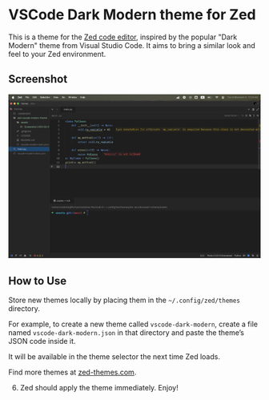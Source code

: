 # VSCode Dark Modern theme for Zed

This is a theme for the [Zed code editor](https://zed.dev/), inspired by the popular "Dark Modern" theme from Visual Studio Code. It aims to bring a similar look and feel to your Zed environment.

## Screenshot


![Screenshot of VSCode Dark Modern Zed Theme](./assets/screenshot.png)


## How to Use

Store new themes locally by placing them in the `~/.config/zed/themes` directory.

For example, to create a new theme called `vscode-dark-modern`, create a file named `vscode-dark-modern.json` in that directory and paste the theme’s JSON code inside it.

It will be available in the theme selector the next time Zed loads.

Find more themes at [zed-themes.com](https://zed-themes.com).

6.  Zed should apply the theme immediately. Enjoy!
